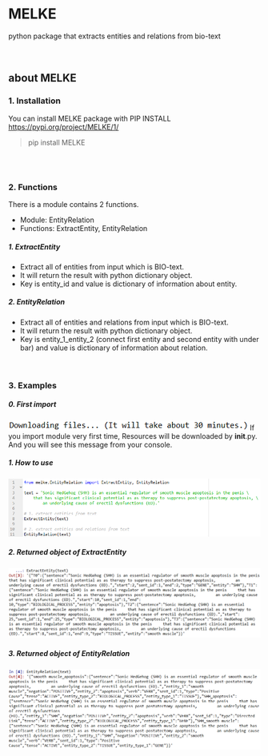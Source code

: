 # MELKE
python package that extracts entities and relations from bio-text
<br> <br> <br>
## about MELKE
### 1. Installation
You can install MELKE package with PIP INSTALL 
<br>https://pypi.org/project/MELKE/1/
> pip install MELKE

<br> <br>

### 2. Functions
There is a module contains 2 functions. <br>
- Module: EntityRelation
- Functions: ExtractEntity, EntityRelation
##### 1. ExtractEntity
- Extract all of entities from input which is BIO-text. <br>
- It will return the result with python dictionary object. <br>
- Key is entity_id and value is dictionary of information about entity. <br>
##### 2. EntityRelation
- Extract all of entities and relations from input which is BIO-text. <br>
- It will return the result with python dictionary object. <br>
- Key is entity_1_entity_2 (connect first entity and second entity with under bar) and value is dictionary of information about relation. <br> <br> <br>

### 3. Examples
##### 0. First import
![example0](./image/example0.png)
If you import module very first time, Resources will be downloaded by __init__.py.
And you will see this message from your console.

##### 1. How to use
![example1](./image/example1.png)

##### 2. Returned object of ExtractEntity
![example2](./image/example2.png)

##### 3. Returned object of EntityRelation
![example3](./image/example3.png)
